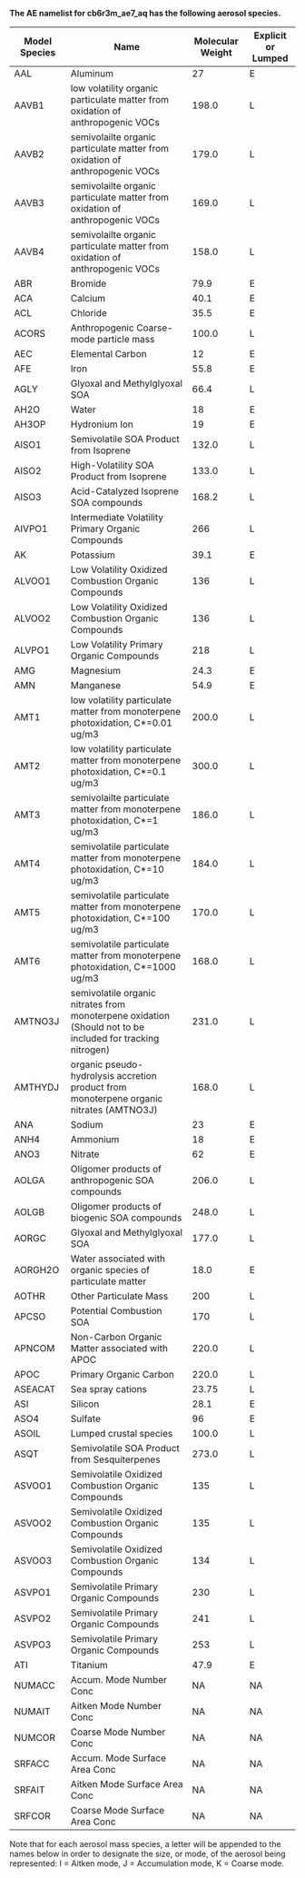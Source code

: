 **The AE namelist for cb6r3m_ae7_aq has the following aerosol species.**

| **Model Species** | **Name**                                             | **Molecular Weight** | **Explicit or Lumped** |
| ----------------- | ---------------------------------------------------- | -------------------- | ---------------------- |
| AAL               | Aluminum                                             | 27                   | E                      |
| AAVB1 | low volatility organic particulate matter from oxidation of anthropogenic VOCs  | 198.0 |  L |
| AAVB2 | semivolailte organic particulate matter from oxidation of anthropogenic VOCs  | 179.0 |  L |
| AAVB3 | semivolailte organic particulate matter from oxidation of anthropogenic VOCs | 169.0 |  L |
| AAVB4 | semivolailte organic particulate matter from oxidation of anthropogenic VOCs | 158.0 |  L |
| ABR               | Bromide                                              | 79.9                 | E                      |
| ACA               | Calcium                                              | 40.1                 | E                      |
| ACL               | Chloride                                             | 35.5                 | E                      |
| ACORS             | Anthropogenic Coarse-mode particle mass              | 100.0                | L                      |
| AEC               | Elemental Carbon                                     | 12                   | E                      |
| AFE               | Iron                                                 | 55.8                 | E                      |
| AGLY              | Glyoxal and Methylglyoxal SOA                        | 66.4                 | L                      |
| AH2O              | Water                                                | 18                   | E                      |
| AH3OP             | Hydronium Ion                                        | 19                   | E                      |
| AISO1             | Semivolatile SOA Product from Isoprene               | 132.0                | L                      |
| AISO2             | High-Volatility SOA Product from Isoprene            | 133.0                | L                      |
| AISO3             | Acid-Catalyzed Isoprene SOA compounds                | 168.2                | L                      |
| AIVPO1            | Intermediate Volatility Primary Organic Compounds    | 266                  | L                      |
| AK                | Potassium                                            | 39.1                 | E                      |
| ALVOO1            | Low Volatility Oxidized Combustion Organic Compounds | 136                  | L                      |
| ALVOO2            | Low Volatility Oxidized Combustion Organic Compounds | 136                  | L                      |
| ALVPO1            | Low Volatility Primary Organic Compounds             | 218                  | L                      |
| AMG               | Magnesium                                            | 24.3                 | E                      |
| AMN               | Manganese                                            | 54.9                 | E                      |
| AMT1 | low volatility particulate matter from monoterpene photoxidation, C*=0.01 ug/m3 | 200.0   | L |
| AMT2 | low volatility particulate matter from monoterpene photoxidation, C*=0.1 ug/m3 |  300.0  | L |
| AMT3 | semivolailte particulate matter from monoterpene photoxidation, C*=1 ug/m3 | 186.0   | L |
| AMT4 | semivolatile particulate matter from monoterpene photoxidation, C*=10 ug/m3 |  184.0  | L |
| AMT5 | semivolatile particulate matter from monoterpene photoxidation, C*=100 ug/m3 |  170.0  | L |
| AMT6 | semivolatile particulate matter from monoterpene photoxidation, C*=1000 ug/m3 | 168.0   | L |
| AMTNO3J | semivolatile organic nitrates from monoterpene oxidation (Should not to be included for tracking nitrogen)| 231.0 | L |
| AMTHYDJ | organic pseudo-hydrolysis accretion product from monoterpene organic nitrates (AMTNO3J) | 168.0| L |
| ANA               | Sodium                                               | 23                   | E                      |
| ANH4              | Ammonium                                             | 18                   | E                      |
| ANO3              | Nitrate                                              | 62                   | E                      |
| AOLGA             | Oligomer products of anthropogenic SOA compounds     | 206.0                | L                      |
| AOLGB             | Oligomer products of biogenic SOA compounds          | 248.0                | L                      |
| AORGC             | Glyoxal and Methylglyoxal SOA                        | 177.0                | L                      |
| AORGH2O           | Water associated with organic species of particulate matter | 18.0                | E                      |
| AOTHR             | Other Particulate Mass                               | 200                  | L                      |
| APCSO             | Potential Combustion SOA                             | 170                  | L                      |
| APNCOM            | Non-Carbon Organic Matter associated with APOC       | 220.0                | L                      |
| APOC              | Primary Organic Carbon                               | 220.0                | L                      |
| ASEACAT           | Sea spray cations                                    | 23.75                | L                      |
| ASI               | Silicon                                              | 28.1                 | E                      |
| ASO4              | Sulfate                                              | 96                   | E                      |
| ASOIL             | Lumped crustal species                               | 100.0                | L                      |
| ASQT              | Semivolatile SOA Product from Sesquiterpenes         | 273.0                | L                      |
| ASVOO1            | Semivolatile Oxidized Combustion Organic Compounds   | 135                  | L                      |
| ASVOO2            | Semivolatile Oxidized Combustion Organic Compounds   | 135                  | L                      |
| ASVOO3            | Semivolatile Oxidized Combustion Organic Compounds   | 134                  | L                      |
| ASVPO1            | Semivolatile Primary Organic Compounds               | 230                  | L                      |
| ASVPO2            | Semivolatile Primary Organic Compounds               | 241                  | L                      |
| ASVPO3            | Semivolatile Primary Organic Compounds               | 253                  | L                      |
| ATI               | Titanium                                             | 47.9                 | E                      |
| NUMACC            | Accum. Mode Number Conc                              | NA                   | NA                     |
| NUMAIT            | Aitken Mode Number Conc                              | NA                   | NA                     |
| NUMCOR            | Coarse Mode Number Conc                              | NA                   | NA                     |
| SRFACC            | Accum. Mode Surface Area Conc                        | NA                   | NA                     |
| SRFAIT            | Aitken Mode Surface Area Conc                        | NA                   | NA                     |
| SRFCOR            | Coarse Mode Surface Area Conc                        | NA                   | NA                     |

Note that for each aerosol mass species, a letter will be appended to the names below in order to designate the size, or mode, of the aerosol being represented: I = Aitken mode, J = Accumulation mode, K = Coarse mode.  
